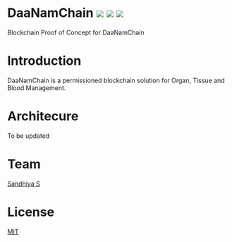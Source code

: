 # DaaNamChain ![](https://img.shields.io/badge/Project-Nam-ff69b4.svg) ![](https://img.shields.io/badge/Namchain-WIP-Blue.svg) ![](https://img.shields.io/badge/madeby-Ramaguru-blue.svg)

Blockchain Proof of Concept for DaaNamChain

# Introduction
DaaNamChain is a permissioned blockchain solution for Organ, Tissue and Blood Management.

# Architecure
To be updated

# Team
[Sandhiya S](@Sandhiya-Sivakumar)

# License

[MIT](https://github.com/ramagururadhakrishnan/NamChain/blob/master/MIT)

